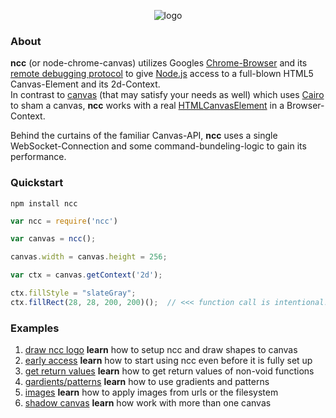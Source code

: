 <!-- ![logo](https://raw.githubusercontent.com/indus/ncc/master/footage/logo.png) -->

<p align="center">
  <img src="https://raw.githubusercontent.com/indus/ncc/master/footage/logo.png" alt="logo"/>
</p>

### About
**ncc** (or node-chrome-canvas) utilizes Googles [Chrome-Browser](https://www.google.com/chrome/browser/) and its [remote debugging protocol](https://developers.google.com/chrome-developer-tools/docs/debugger-protocol) to give [Node.js](http://nodejs.org/) access to a full-blown HTML5 Canvas-Element and its 2d-Context.
<br>In contrast to [canvas](https://www.npmjs.org/package/canvas) (that may satisfy your needs as well) which uses [Cairo](http://cairographics.org/) to sham a canvas, **ncc** works with a real [HTMLCanvasElement](https://developer.mozilla.org/en-US/docs/Web/API/HTMLCanvasElement) in a Browser-Context.

Behind the curtains of the familiar Canvas-API, **ncc** uses a single WebSocket-Connection and some command-bundeling-logic to gain its performance.

### Quickstart
```
npm install ncc
```
```javascript
var ncc = require('ncc')

var canvas = ncc();

canvas.width = canvas.height = 256;

var ctx = canvas.getContext('2d');

ctx.fillStyle = "slateGray";
ctx.fillRect(28, 28, 200, 200)();  // <<< function call is intentional!
```
### Examples
1. [draw ncc logo](https://github.com/indus/ncc/blob/master/examples/1_draw_ncc_logo.js)
    **learn** how to setup ncc and draw shapes to canvas
2. [early access](https://github.com/indus/ncc/blob/master/examples/2_early_access.js)
    **learn** how to start using ncc even before it is fully set up
3. [get return values](https://github.com/indus/ncc/blob/master/examples/3_get_return_values.js)
    **learn** how to get return values of non-void functions 
4. [gardients/patterns](https://github.com/indus/ncc/blob/master/examples/4_gradients_and_patterns.js)
    **learn** how to use gradients and patterns
5. [images](https://github.com/indus/ncc/blob/master/examples/5_images.js)
    **learn** how to apply images from urls or the filesystem
6. [shadow canvas](https://github.com/indus/ncc/blob/master/examples/6_shadow_canvas.js)
    **learn** how work with more than one canvas
